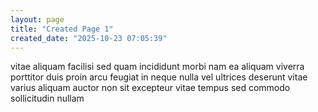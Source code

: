 ```yaml
---
layout: page
title: "Created Page 1"
created_date: "2025-10-23 07:05:39"
---
```


vitae aliquam facilisi sed quam incididunt morbi nam ea aliquam viverra porttitor duis proin arcu feugiat in neque nulla vel ultrices deserunt vitae varius aliquam auctor non sit excepteur vitae tempus sed commodo sollicitudin nullam 
